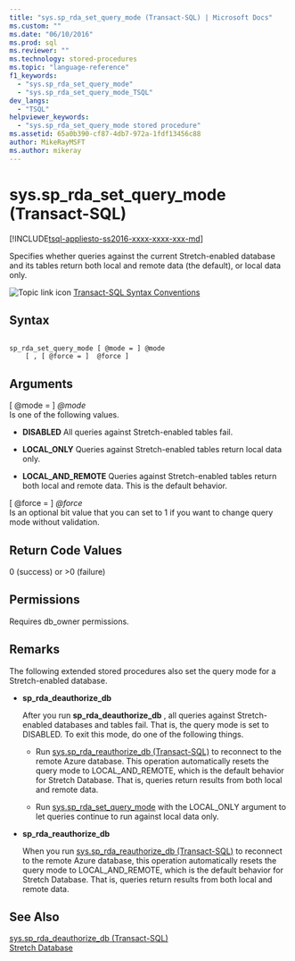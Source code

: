 ```yaml
---
title: "sys.sp_rda_set_query_mode (Transact-SQL) | Microsoft Docs"
ms.custom: ""
ms.date: "06/10/2016"
ms.prod: sql
ms.reviewer: ""
ms.technology: stored-procedures
ms.topic: "language-reference"
f1_keywords: 
  - "sys.sp_rda_set_query_mode"
  - "sys.sp_rda_set_query_mode_TSQL"
dev_langs: 
  - "TSQL"
helpviewer_keywords: 
  - "sys.sp_rda_set_query_mode stored procedure"
ms.assetid: 65a0b390-cf87-4db7-972a-1fdf13456c88
author: MikeRayMSFT
ms.author: mikeray
---
```

# sys.sp_rda_set_query_mode (Transact-SQL)
[!INCLUDE[tsql-appliesto-ss2016-xxxx-xxxx-xxx-md](../../includes/tsql-appliesto-ss2016-xxxx-xxxx-xxx-md.md)]

  Specifies whether queries against the current Stretch-enabled database and its tables return both local and remote data (the default), or local data only.  
  
 ![Topic link icon](../../database-engine/configure-windows/media/topic-link.gif "Topic link icon") [Transact-SQL Syntax Conventions](../../t-sql/language-elements/transact-sql-syntax-conventions-transact-sql.md)  
  
## Syntax  
  
```  
  
sp_rda_set_query_mode [ @mode = ] @mode   
    [ , [ @force = ]  @force ]  
```  
  
## Arguments  
 [ @mode = ] *@mode*  
 Is one of the following values.  
  
-   **DISABLED** All queries against Stretch-enabled tables fail.  
  
-   **LOCAL_ONLY** Queries against Stretch-enabled tables return local data only.  
  
-   **LOCAL_AND_REMOTE** Queries against Stretch-enabled tables return both local and remote data. This is the default behavior.  
  
 [ @force = ]  *@force*  
 Is an optional bit value that you can set to 1 if you want to change query mode without validation.  
  
## Return Code Values  
 0 (success) or >0 (failure)  
  
## Permissions  
 Requires db_owner permissions.  
  
## Remarks  
 The following extended stored procedures also set the query mode for a Stretch-enabled database.  
  
-   **sp_rda_deauthorize_db**  
  
     After you run **sp_rda_deauthorize_db** , all queries against Stretch-enabled databases and tables fail. That is, the query mode is set to DISABLED. To exit this mode, do one of the following things.  
  
    -   Run [sys.sp_rda_reauthorize_db &#40;Transact-SQL&#41;](../../relational-databases/system-stored-procedures/sys-sp-rda-reauthorize-db-transact-sql.md) to reconnect to the remote Azure database. This operation automatically resets the query mode to LOCAL_AND_REMOTE, which is the default behavior for Stretch Database. That is, queries return results from both local and remote data.  
  
    -   Run [sys.sp_rda_set_query_mode](../../relational-databases/system-stored-procedures/sys-sp-rda-set-query-mode-transact-sql.md) with the LOCAL_ONLY argument to let queries continue to run against local data only.  
  
-   **sp_rda_reauthorize_db**  
  
     When you run [sys.sp_rda_reauthorize_db &#40;Transact-SQL&#41;](../../relational-databases/system-stored-procedures/sys-sp-rda-reauthorize-db-transact-sql.md) to reconnect to the remote Azure database, this operation automatically resets the query mode to LOCAL_AND_REMOTE, which is the default behavior for Stretch Database. That is, queries return results from both local and remote data.  
  
## See Also  
 [sys.sp_rda_deauthorize_db &#40;Transact-SQL&#41;](../../relational-databases/system-stored-procedures/sys-sp-rda-deauthorize-db-transact-sql.md)   
 [Stretch Database](../../sql-server/stretch-database/stretch-database.md)  
  
  
